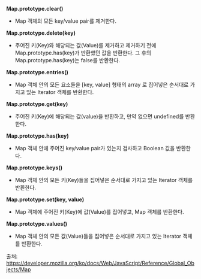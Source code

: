 **Map.prototype.clear()**

- Map 객체의 모든 key/value pair를 제거한다.

**Map.prototype.delete(key)**

- 주어진 키(Key)와 해당되는 값(Value)를 제거하고 제거하기 전에 Map.prototype.has(key)가 반환했던 값을 반환한다. 그 후의 Map.prototype.has(key)는 false를 반환한다.

**Map.prototype.entries()**

- Map 객체 안의 모든 요소들을 [key, value] 형태의 array 로 집어넣은 순서대로 가지고 있는 Iterator 객체를 반환한다.

**Map.prototype.get(key)**

- 주어진 키(Key)에 해당되는 값(value)을 반환하고, 만약 없으면 undefined를 반환한다.

**Map.prototype.has(key)**

- Map 객체 안에 주어진 key/value pair가 있는지 검사하고 Boolean 값을 반환한다.

**Map.prototype.keys()**

- Map 객체 안의 모든 키(Key)들을 집어넣은 순서대로 가지고 있는 Iterator 객체를 반환한다.

**Map.prototype.set(key, value)**

- Map 객체에 주어진 키(Key)에 값(Value)를 집어넣고, Map 객체를 반환한다.

**Map.prototype.values()**

- Map 객체 안의 모든 값(Value)들을 집어넣은 순서대로 가지고 있는 Iterator 객체를 반환한다.

출처: https://developer.mozilla.org/ko/docs/Web/JavaScript/Reference/Global_Objects/Map
